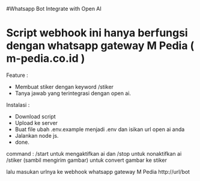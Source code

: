 #Whatsapp Bot Integrate with Open AI
# Script webhook ini hanya berfungsi dengan whatsapp gateway M Pedia ( m-pedia.co.id )

Feature :
- Membuat stiker dengan keyword /stiker
- Tanya jawab yang terintegrasi dengan open ai.


Instalasi :
- Download script
- Upload ke server
- Buat file ubah .env.example menjadi .env dan isikan url open ai anda
- Jalankan node js.
- done.

command :
/start untuk mengaktifkan ai dan /stop untuk nonaktifkan ai
/stiker (sambil mengirim gambar) untuk convert gambar ke stiker


lalu masukan urlnya ke webhook whatsapp gateway M Pedia
http://url/bot
